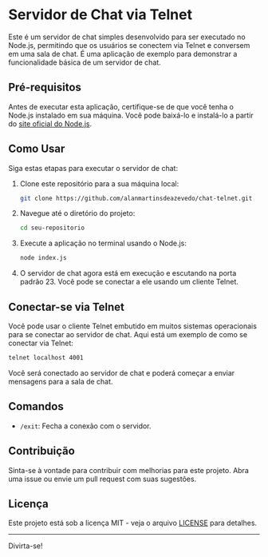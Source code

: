 # Servidor de Chat via Telnet

Este é um servidor de chat simples desenvolvido para ser executado no Node.js, permitindo que os usuários se conectem via Telnet e conversem em uma sala de chat. É uma aplicação de exemplo para demonstrar a funcionalidade básica de um servidor de chat.

## Pré-requisitos

Antes de executar esta aplicação, certifique-se de que você tenha o Node.js instalado em sua máquina. Você pode baixá-lo e instalá-lo a partir do [site oficial do Node.js](https://nodejs.org/).

## Como Usar

Siga estas etapas para executar o servidor de chat:

1. Clone este repositório para a sua máquina local:

   ```bash
   git clone https://github.com/alanmartinsdeazevedo/chat-telnet.git
   ```

2. Navegue até o diretório do projeto:

   ```bash
   cd seu-repositorio
   ```

3. Execute a aplicação no terminal usando o Node.js:

   ```bash
   node index.js
   ```

4. O servidor de chat agora está em execução e escutando na porta padrão 23. Você pode se conectar a ele usando um cliente Telnet.

## Conectar-se via Telnet

Você pode usar o cliente Telnet embutido em muitos sistemas operacionais para se conectar ao servidor de chat. Aqui está um exemplo de como se conectar via Telnet:

```bash
telnet localhost 4001
```

Você será conectado ao servidor de chat e poderá começar a enviar mensagens para a sala de chat.

## Comandos

- `/exit`: Fecha a conexão com o servidor.

## Contribuição

Sinta-se à vontade para contribuir com melhorias para este projeto. Abra uma issue ou envie um pull request com suas sugestões.

## Licença

Este projeto está sob a licença MIT - veja o arquivo [LICENSE](LICENSE) para detalhes.

---

Divirta-se!
